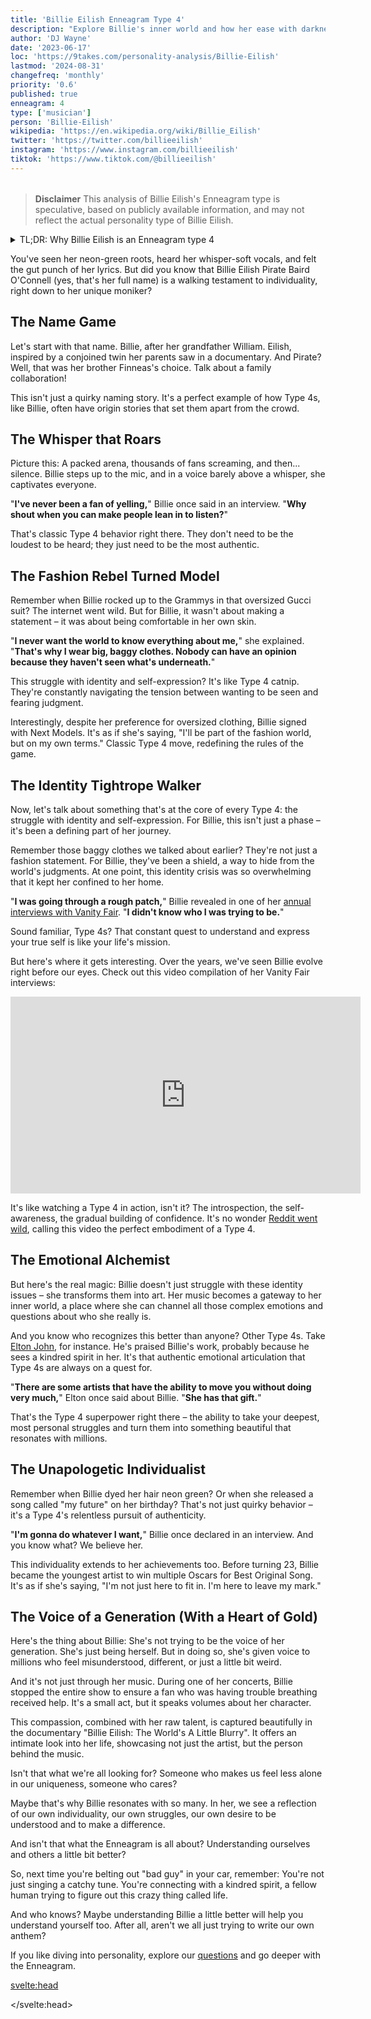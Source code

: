 ```yaml
---
title: 'Billie Eilish Enneagram Type 4'
description: "Explore Billie's inner world and how her ease with darkness and melancholy, reflect the traits of an Enneagram Type 4 personality."
author: 'DJ Wayne'
date: '2023-06-17'
loc: 'https://9takes.com/personality-analysis/Billie-Eilish'
lastmod: '2024-08-31'
changefreq: 'monthly'
priority: '0.6'
published: true
enneagram: 4
type: ['musician']
person: 'Billie-Eilish'
wikipedia: 'https://en.wikipedia.org/wiki/Billie_Eilish'
twitter: 'https://twitter.com/billieeilish'
instagram: 'https://www.instagram.com/billieeilish'
tiktok: 'https://www.tiktok.com/@billieeilish'
---
```


<script>
	import  PopCard  from "$lib/components/atoms/PopCard.svelte";
</script>

<div
    style="display: flex;
    justify-content: center;
    margin: 1rem 0;
    "
>
    <PopCard
        image={`/types/4s/${'Billie-Eilish'}.webp`}
        showIcon={false}
        enneagramType="4"
        displayText="Billie Eilish"
        subtext=""
    />
</div>

> **Disclaimer** This analysis of Billie Eilish's Enneagram type is speculative, based on publicly available information, and may not reflect the actual personality type of Billie Eilish.

<details>
<summary class="accordion">TL;DR: Why Billie Eilish is an Enneagram type 4</summary>
<div class="panel">
<ul>
<li><b>Artistic Individuality</b>:
Billie Eilish’s distinctive artistic style screams Enneagram Type 4's yearning for individuality. Her avant-garde fashion sense and deeply personal lyrics set her apart in a pop industry often criticized for its conformity, encapsulating the Type 4’s quest for uniqueness and authenticity.
</li>
<li><b>Inner Emotional Landscape</b>:
Delving into Billie’s inner world unveils a rich emotional landscape characteristic of Type 4. Her daily reflections on self-identity and emotions fuel her music and resonate with many who find solace in her expressive artistry. This continuous introspection, often leading to melancholic yet insightful creations, showcases the emotional depth and self-awareness typical of Type 4 individuals.
</li>
<li><b>Controversy of Expression</b>:
Billie’s candid discussions on body image and mental health have stirred conversations, sometimes veering toward controversy. The vulnerability can be linked to Type 4’s childhood wounds or fears of being misunderstood. Yet, this vulnerability also makes many empathize with her as she bravely navigates through the murky waters of self-identity and societal expectations.
</li>
<li><b>Core Motivation</b>:
At the heart of Billie’s actions lies a core motivation to express her unique emotional narrative, a hallmark of Enneagram Type 4. Each song, public appearance, and statement reflects her quest to remain authentic, providing a mirror to Type 4’s enduring pursuit of individuality amidst a world of stereotypes.
</li>
</ul>
  </div>
</details>

<p class="firstLetter">
You've seen her neon-green roots, heard her whisper-soft vocals, and felt the gut punch of her lyrics. But did you know that Billie Eilish Pirate Baird O'Connell (yes, that's her full name) is a walking testament to individuality, right down to her unique moniker?</p>

## The Name Game

Let's start with that name. Billie, after her grandfather William. Eilish, inspired by a conjoined twin her parents saw in a documentary. And Pirate? Well, that was her brother Finneas's choice. Talk about a family collaboration!

This isn't just a quirky naming story. It's a perfect example of how Type 4s, like Billie, often have origin stories that set them apart from the crowd.

## The Whisper that Roars

Picture this: A packed arena, thousands of fans screaming, and then... silence. Billie steps up to the mic, and in a voice barely above a whisper, she captivates everyone.

"**I've never been a fan of yelling,**" Billie once said in an interview. "**Why shout when you can make people lean in to listen?**"

That's classic Type 4 behavior right there. They don't need to be the loudest to be heard; they just need to be the most authentic.

## The Fashion Rebel Turned Model

Remember when Billie rocked up to the Grammys in that oversized Gucci suit? The internet went wild. But for Billie, it wasn't about making a statement – it was about being comfortable in her own skin.

"**I never want the world to know everything about me,**" she explained. "**That's why I wear big, baggy clothes. Nobody can have an opinion because they haven't seen what's underneath.**"

This struggle with identity and self-expression? It's like Type 4 catnip. They're constantly navigating the tension between wanting to be seen and fearing judgment.

Interestingly, despite her preference for oversized clothing, Billie signed with Next Models. It's as if she's saying, "I'll be part of the fashion world, but on my own terms." Classic Type 4 move, redefining the rules of the game.

## The Identity Tightrope Walker

Now, let's talk about something that's at the core of every Type 4: the struggle with identity and self-expression. For Billie, this isn't just a phase – it's been a defining part of her journey.

Remember those baggy clothes we talked about earlier? They're not just a fashion statement. For Billie, they've been a shield, a way to hide from the world's judgments. At one point, this identity crisis was so overwhelming that it kept her confined to her home.

"**I was going through a rough patch,**" Billie revealed in one of her <a class="external-link" target="_blank" rel="noopener noreferrer" href="https://www.refinery29.com/en-us/2020/11/10200797/billie-eilish-fourth-vanity-fair-interview-identity-crisis#:~:text=In%20the%20fourth%20installment%20of,on%20the%20changes%20she">annual interviews with Vanity Fair</a>. "**I didn't know who I was trying to be.**"

Sound familiar, Type 4s? That constant quest to understand and express your true self is like your life's mission.

But here's where it gets interesting. Over the years, we've seen Billie evolve right before our eyes. Check out this video compilation of her Vanity Fair interviews:

<div class="iframe-container">
<iframe width="560" height="315" src="https://www.youtube.com/embed/Cm0MGnuRnH0?si=0CbxlSSqt8TD75ne" title="YouTube video player" frameborder="0" allow="accelerometer; autoplay; clipboard-write; encrypted-media; gyroscope; picture-in-picture; web-share" allowfullscreen></iframe>
</div>

It's like watching a Type 4 in action, isn't it? The introspection, the self-awareness, the gradual building of confidence. It's no wonder <a class="external-link" target="_blank" rel="noopener noreferrer" href="https://www.reddit.com/r/Enneagram/comments/bkyew7/billie_eilish_embodying_type_4_for_11_minutes/">Reddit went wild</a>, calling this video the perfect embodiment of a Type 4.

## The Emotional Alchemist

But here's the real magic: Billie doesn't just struggle with these identity issues – she transforms them into art. Her music becomes a gateway to her inner world, a place where she can channel all those complex emotions and questions about who she really is.

And you know who recognizes this better than anyone? Other Type 4s. Take <a href="/personality-analysis/Elton-John">Elton John</a>, for instance. He's praised Billie's work, probably because he sees a kindred spirit in her. It's that authentic emotional articulation that Type 4s are always on a quest for.

"**There are some artists that have the ability to move you without doing very much,**" Elton once said about Billie. "**She has that gift.**"

That's the Type 4 superpower right there – the ability to take your deepest, most personal struggles and turn them into something beautiful that resonates with millions.

## The Unapologetic Individualist

Remember when Billie dyed her hair neon green? Or when she released a song called "my future" on her birthday? That's not just quirky behavior – it's a Type 4's relentless pursuit of authenticity.

"**I'm gonna do whatever I want,**" Billie once declared in an interview. And you know what? We believe her.

This individuality extends to her achievements too. Before turning 23, Billie became the youngest artist to win multiple Oscars for Best Original Song. It's as if she's saying, "I'm not just here to fit in. I'm here to leave my mark."

## The Voice of a Generation (With a Heart of Gold)

Here's the thing about Billie: She's not trying to be the voice of her generation. She's just being herself. But in doing so, she's given voice to millions who feel misunderstood, different, or just a little bit weird.

And it's not just through her music. During one of her concerts, Billie stopped the entire show to ensure a fan who was having trouble breathing received help. It's a small act, but it speaks volumes about her character.

This compassion, combined with her raw talent, is captured beautifully in the documentary "Billie Eilish: The World's A Little Blurry". It offers an intimate look into her life, showcasing not just the artist, but the person behind the music.

Isn't that what we're all looking for? Someone who makes us feel less alone in our uniqueness, someone who cares?

Maybe that's why Billie resonates with so many. In her, we see a reflection of our own individuality, our own struggles, our own desire to be understood and to make a difference.

And isn't that what the Enneagram is all about? Understanding ourselves and others a little bit better?

So, next time you're belting out "bad guy" in your car, remember: You're not just singing a catchy tune. You're connecting with a kindred spirit, a fellow human trying to figure out this crazy thing called life.

And who knows? Maybe understanding Billie a little better will help you understand yourself too. After all, aren't we all just trying to write our own anthem?

If you like diving into personality, explore our <a href="/questions" >questions</a> and go deeper with the Enneagram.

<svelte:head>

<script type="application/ld+json">
{
  "@context": "http://schema.org",
  "@graph": [
    {
      "@type": "Article",
      "articleBody": "Billie Eilish, the Grammy Award-winning artist, is an enigma wrapped in a riddle. This article explores Billie Eilish's personality through the lens of Enneagram Type 4 - The Individualist. We delve into her unique style, musical journey, struggles with identity, and how her Type 4 traits shape her art and public persona.",
      "author": {
        "@type": "Person",
        "name": "DJ Wayne",
        "sameAs": ["https://www.instagram.com/djwayne3/", "https://www.youtube.com/@djwayne3", "https://www.linkedin.com/in/davidtwayne/", "https://twitter.com/djwayne3"]
      },
      "dateModified": "2024-08-31",
      "datePublished": "2023-06-17",
      "description": "Uncover the complex personality behind Billie Eilish's iconic persona. Explore how her Enneagram Type 4 traits influence her music, fashion, and authenticity.",
      "headline": "Billie Eilish: The Individualist's Anthem",
      "image": {
        "@type": "ImageObject",
        "height": 900,
        "url": "https://9takes.com/types/4s/Billie-Eilish.webp",
        "width": 900
      },
      "mainEntityOfPage": {
        "@id": "https://9takes.com/personality-analysis/Billie-Eilish",
        "@type": "WebPage"
      },
      "mentions": {
        "@type": "Person",
        "name": "Billie Eilish",
        "sameAs": [
          "https://en.wikipedia.org/wiki/Billie_Eilish",
          "https://www.imdb.com/name/nm8022348/",
          "https://twitter.com/billieeilish"
        ]
      },
      "publisher": {
        "@type": "Organization",
        "sameAs": ["https://www.instagram.com/9takesdotcom/", "https://twitter.com/9takesdotcom"],
        "logo": {
          "@type": "ImageObject",
          "url": "https://9takes.com/brand/darkRubix.png"
        },
        "name": "9takes"
      }
    },
    {
      "@type": "FAQPage",
      "mainEntity": [
        {
          "@type": "Question",
          "name": "What is Billie Eilish's Enneagram type?",
          "acceptedAnswer": {
            "@type": "Answer",
            "text": "Billie Eilish is an Enneagram Type 4, also known as The Individualist. Type 4s are characterized by their creativity, emotional depth, and desire for authenticity and self-expression."
          }
        },
        {
          "@type": "Question",
          "name": "How does Billie Eilish's full name reflect her Enneagram Type 4 personality?",
          "acceptedAnswer": {
            "@type": "Answer",
            "text": "Billie Eilish's full name, Billie Eilish Pirate Baird O'Connell, reflects the uniqueness and individuality typical of Type 4s. Each part of her name has a special meaning: Billie after her grandfather, Eilish inspired by a documentary, and Pirate chosen by her brother."
          }
        },
        {
          "@type": "Question",
          "name": "How does Billie Eilish's fashion sense relate to her Enneagram Type 4 traits?",
          "acceptedAnswer": {
            "@type": "Answer",
            "text": "Billie's distinctive fashion sense, often featuring oversized clothing, reflects the Type 4's desire for individuality and authenticity. She has stated that her style choices are a way to avoid being judged, showcasing the Type 4's sensitivity to others' opinions while maintaining their unique identity."
          }
        },
        {
          "@type": "Question",
          "name": "How does Billie Eilish's music reflect her Enneagram Type 4 personality?",
          "acceptedAnswer": {
            "@type": "Answer",
            "text": "Billie's music often explores deep emotions and complex themes, characteristic of Type 4's emotional depth. Her brother Finneas has described her as having an 'emotional superpower,' which aligns with the Type 4's ability to feel and express emotions intensely through their art."
          }
        },
        {
          "@type": "Question",
          "name": "How has Billie Eilish's struggle with identity influenced her career?",
          "acceptedAnswer": {
            "@type": "Answer",
            "text": "Billie has been open about her struggles with identity, a common theme for Type 4s. This journey is reflected in her music and public persona, and has been documented in her annual Vanity Fair interviews. Her evolution from feeling confined by her identity crisis to developing newfound confidence showcases the Type 4's journey towards self-acceptance and authentic expression."
          }
        }
      ]
    }
  ]
}

</script>

</svelte:head>

<style lang="scss"></style>
